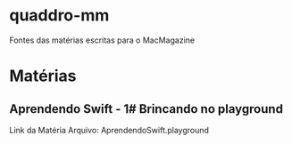 # quaddro-mm
Fontes das matérias escritas para o MacMagazine

# Matérias

## Aprendendo Swift - 1# Brincando no playground
Link da Matéria
Arquivo: AprendendoSwift.playground
